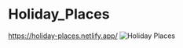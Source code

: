# Holiday_Places
https://holiday-places.netlify.app/
![Holiday Places](https://user-images.githubusercontent.com/91076807/146308858-586b2419-f681-49a9-ad39-704a5752ea3b.gif)
